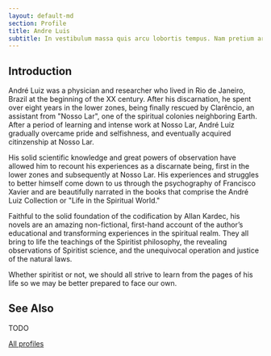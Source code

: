 ```yaml
---
layout: default-md
section: Profile
title: Andre Luis
subtitle: In vestibulum massa quis arcu lobortis tempus. Nam pretium arcu in odio vulputate luctus.
---
```


## Introduction

André Luiz was a physician and researcher who lived in Rio de Janeiro, Brazil at the beginning of the XX century. After his discarnation, he spent over eight years in the lower zones, being finally rescued by Clarêncio, an assistant from "Nosso Lar", one of the spiritual colonies neighboring Earth. After a period of learning and intense work at Nosso Lar, André Luiz gradually overcame pride and selfishness, and eventually acquired citinzenship at Nosso Lar.

His solid scientific knowledge and great powers of observation have allowed him to recount his experiences as a discarnate being, first in the lower zones and subsequently at Nosso Lar. His experiences and struggles to better himself come down to us through the psychography of Francisco Xavier and are beautifully narrated in the books that comprise the André Luiz Collection or "Life in the Spiritual World."

Faithful to the solid foundation of the codification by Allan Kardec, his novels are an amazing non-fictional, first-hand account of the author’s educational and transforming experiences in the spiritual realm. They all bring to life the teachings of the Spiritist philosophy, the revealing observations of Spiritist science, and the unequivocal operation and justice of the natural laws.

Whether spiritist or not, we should all strive to learn from the pages of his life so we may be better prepared to face our own.

## See Also
TODO

<a href="/profiles" class="button">All profiles</a>
